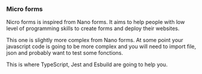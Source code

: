 ### Micro forms

Nicro forms is inspired from Nano forms. It aims to help people with low level of programming skills to create forms and deploy their websites.

This one is slightly more complex from Nano forms. At some point your javascript code is going to be more complex and you will need to import file, json and probably want to test some fonctions.

This is where TypeScript, Jest and Esbuild are going to help you.